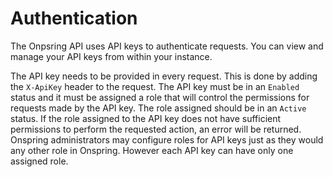 # Authentication

The Onpsring API uses API keys to authenticate requests. You can view and manage your API keys from within your instance.

The API key needs to be provided in every request. This is done by adding the `X-ApiKey` header to the request. The API key must be in an `Enabled` status and it must be assigned a role that will control the permissions for requests made by the API key. The role assigned should be in an `Active` status. If the role assigned to the API key does not have sufficient permissions to perform the requested action, an error will be returned. Onspring administrators may configure roles for API keys just as they would any other role in Onspring. However each API key can have only one assigned role.
